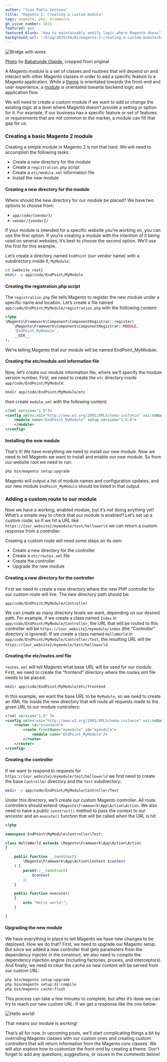 ```yaml
---
author: "Juan Pablo Ventoso"
title: "Magento 2: Creating a custom module"
tags: magento, php, ecommerce
gh_issue_number: 1615
featured: yes
featured_blurb: "How to maintainably modify logic where Magento doesn’t provide a way"
background_url: "/blog/2020/04/01/magento-2-creating-a-custom-module/bridge-wires.jpg"
---
```


![Bridge with wires](/blog/2020/04/01/magento-2-creating-a-custom-module/bridge-wires.jpg)

[Photo](https://unsplash.com/photos/q4ZBGVzJskE) by [Babatunde Olajide](https://unsplash.com/@olajidetunde), cropped from original

A Magento module is a set of classes and routines that will depend on and interact with other Magento classes in order to add a specific feature to a Magento application. While a [theme](https://devdocs.magento.com/guides/v2.3/frontend-dev-guide/themes/theme-overview.html) is orientated towards the front-end and user experience, a [module](https://devdocs.magento.com/guides/v2.3/architecture/archi_perspectives/components/modules/mod_intro.html) is orientated towards backend logic and application flow.

We will need to create a custom module if we want to add or change the existing logic at a level where Magento doesn’t provide a setting or option for it. For example, if our business has a specific feature or set of features or requirements that are not common to the market, a module can fill that gap for us.

### Creating a basic Magento 2 module

Creating a simple module in Magento 2 is not that hard. We will need to accomplish the following tasks:

- Create a new directory for the module
- Create a `registration.php` script
- Create a `etc/module.xml` information file
- Install the new module

#### Creating a new directory for the module

Where should the new directory for our module be placed? We have two options to choose from:

- `app/code/{vendor}/`
- `vendor/{vendor}/`

If your module is intended for a specific website you’re working on, you can use the first option. If you’re creating a module with the intention of it being used on several websites, it’s best to choose the second option. We’ll use the first for this example.

Let’s create a directory named `EndPoint` (our vendor name) with a subdirectory inside it, `MyModule`:

```bash
cd {website_root}
mkdir -p app/code/EndPoint/MyModule
```

#### Creating the registration.php script

The `registration.php` file tells Magento to register the new module under a specific name and location. Let’s create a file named `app/code/EndPoint/MyModule/registration.php` with the folllowing content:

```php
<?php
\Magento\Framework\Component\ComponentRegistrar::register(
    \Magento\Framework\Component\ComponentRegistrar::MODULE,
    'EndPoint_MyModule',
    __DIR__
);
```

We’re telling Magento that our module will be named EndPoint_MyModule.

#### Creating the etc/module.xml information file

Now, let’s create our module information file, where we’ll specify the module version number. First, we need to create the `etc` directory inside `app/code/EndPoint/MyModule`:

```bash
mkdir app/code/EndPoint/MyModule/etc
```

then create `module.xml` with the following content:

```xml
<?xml version="1.0"?>
<config xmlns:xsi="http://www.w3.org/2001/XMLSchema-instance" xsi:noNamespaceSchemaLocation="urn:magento:framework:Module/etc/module.xsd">
    <module name="EndPoint_MyModule" setup_version="1.0.0">
    </module>
</config>
```

#### Installing the new module

That’s it! We have everything we need to install our new module. Now we need to tell Magento we want to install and enable our new module. So from our website root we need to run:

```bash
php bin/magento setup:upgrade
```

Magento will output a list of module names and configuration updates, and our new module `EndPoint_MyModule` should be listed in that output.

### Adding a custom route to our module

Now we have a working, enabled module, but it’s not doing anything yet! What’s a simple way to check that our module is enabled? Let’s set up a custom route, so if we hit a URL like `https://{our_website}/mymodule/test/helloworld` we can return a custom response from a controller.

Creating a custom route will need some steps on its own:

- Create a new directory for the controller
- Create a `etc/routes.xml` file
- Create the controller
- Upgrade the new module

#### Creating a new directory for the controller

First we need to create a new directory where the new PHP controller for our custom route will live. The new directory path should be:

`app/code/EndPoint/MyModule/Controller`

We can create as many directory levels we want, depending on our desired path. For example, if we create a class named `Index` in `app/code/EndPoint/MyModule/Controller`, the URL that will be routed to this controller will be `https://{our_website}/mymodule/index` (the “Controller” directory is ignored). If we create a class named `HelloWorld` in `app/code/EndPoint/MyModule/Controller/Test`, the resulting URL will be `https://{our_website}/mymodule/test/helloworld`.

#### Creating the etc/routes.xml file

`routes.xml` will tell Magento what base URL will be used for our module. First, we need to create the “frontend” directory where the routes.xml file needs to be placed:

```bash
mkdir app/code/EndPoint/MyModule/etc/frontend
```

In this example, we want the base URL to be `MyModule`, so we need to create an XML file inside the new directory that will route all requests made to the given URL to our module controllers:

```xml
<?xml version="1.0" ?>
<config xmlns:xsi="http://www.w3.org/2001/XMLSchema-instance" xsi:noNamespaceSchemaLocation="urn:magento:framework:App/etc/routes.xsd">
    <router id="standard">
        <route frontName="mymodule" id="mymodule">
            <module name="EndPoint_MyModule"/>
        </route>
    </router>
</config>
```

#### Creating the controller

If we want to respond to requests for `https://{our_website}/mymodule/test/helloworld` we first need to create the base `Controller` directory and the `Test` subdirectory:

```bash
mkdir -p app/code/EndPoint/MyModule/Controller/Test
```

Under this directory, we’ll create our custom Magento controller. All route controllers should extend `\Magento\Framework\App\Action\Action`. We also need to have a public `construct()` method to pass the context to our ancestor and an `execute()` function that will be called when the URL is hit:

```php
<?php

namespace EndPoint\MyModule\Controller\Test;

class HelloWorld extends \Magento\Framework\App\Action\Action
{

    public function __construct(
        \Magento\Framework\App\Action\Context $context
    ) {
        parent::__construct(
            $context
        );
    }

    public function execute()
    {
        echo "Hello world!";
    }

}
```

#### Upgrading the new module

We have everything in place to tell Magento we have new changes to be deployed. How we do that? First, we need to upgrade our Magento setup. But since we added a new controller that gets parameters from the dependency injector in the construct, we also need to compile the dependency injection engine (including factories, proxies, and interceptors). And finally, we need to clear the cache so new content will be served from our custom URL:

```bash
php bin/magento setup:upgrade
php bin/magento setup:di:compile
php bin/magento cache:flush
```

This process can take a few minutes to complete, but after it’s done we can try to reach our new custom URL. If we get a response like the one below:

![Hello world!](/blog/2020/04/01/magento-2-creating-a-custom-module/magento-hello-world-response.jpg)

That means our module is working!

That’s all for now. In upcoming posts, we’ll start complicating things a bit by overriding Magento classes with our custom ones and creating custom controllers that will return information from the Magento core classes. We will also explore how to customize the front-end by creating a theme. Don’t forget to add any questions, suggestions, or issues in the comments below!
